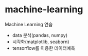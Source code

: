 # machine-learning
Machine Learning 연습
* data 분석(pandas, numpy)
* 시각화(matplotlib, seaborn)
* tensorflow를 이용한 데이터예측
